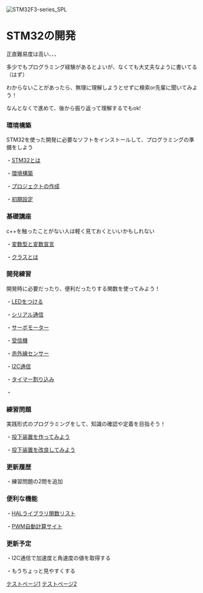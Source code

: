 
![STM32F3-series_SPL](https://github.com/user-attachments/assets/cb8b7876-59c1-448e-8ac9-a8ee5c3ec084)

# STM32の開発

正直難易度は高い、、、

多少でもプログラミング経験があるとよいが、なくても大丈夫なように書いてる（はず）

わからないことがあったら、無理に理解しようとせずに検索or先輩に聞いてみよう！

なんとなくで進めて、後から振り返って理解するでもok!

### 環境構築

STM32を使った開発に必要なソフトをインストールして、プログラミングの準備をしよう

・[STM32とは](00_STM32とは.md)

・[環境構築](01_環境構築.md)

・[プロジェクトの作成](02_プロジェクトの作成.md)

・[初期設定](03_初期設定.md.md)

### 基礎講座

c++を触ったことがない人は軽く見ておくといいかもしれない

・[変数型と変数宣言](04_cpp_1)

・[クラスとは](05_cpp_2)

### 開発練習

開発時に必要だったり、便利だったりする関数を使ってみよう！

・[LEDをつける](11_LED.md)

・[シリアル通信](12_シリアル通信.md)

・[サーボモーター](13_サーボモーター.md)

・[受信機](14_受信機でのデータ読み取り.md)

・[赤外線センサー](15_赤外線センサー.md)

・[I2C通信](16_I2C通信.md)

・[タイマー割り込み](17_タイマー割り込み.md)

・

### 練習問題

実践形式のプログラミングをして、知識の確認や定着を目指そう！

・[投下装置を作ってみよう](31_投下装置.md)

・[投下装置を改良してみよう](32_投下装置2.md)

### 更新履歴

・練習問題の2問を追加

### 便利な機能

・[HALライブラリ関数リスト](function_list.md)

・[PWM自動計算サイト]()

### 更新予定

・I2C通信で加速度と角速度の値を取得する

・もうちょっと見やすくする

[テストページ1](format_dev.md)
[テストページ2](test.html)


